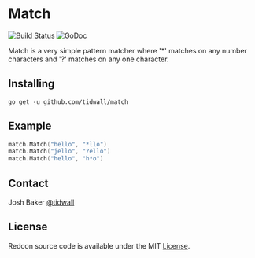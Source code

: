 Match
=====
<a href="https://travis-ci.org/tidwall/match"><img src="https://img.shields.io/travis/tidwall/match.svg?style=flat-square" alt="Build Status"></a>
<a href="https://godoc.org/github.com/tidwall/match"><img src="https://img.shields.io/badge/api-reference-blue.svg?style=flat-square" alt="GoDoc"></a>

Match is a very simple pattern matcher where '*' matches on any
number characters and '?' matches on any one character.

Installing
----------

```
go get -u github.com/tidwall/match
```

Example
-------

```go
match.Match("hello", "*llo")
match.Match("jello", "?ello")
match.Match("hello", "h*o")
```


Contact
-------
Josh Baker [@tidwall](http://twitter.com/tidwall)

License
-------
Redcon source code is available under the MIT [License](/LICENSE).
